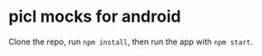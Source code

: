 picl mocks for android
==========

Clone the repo, run `npm install`, then run the app with `npm start`.
